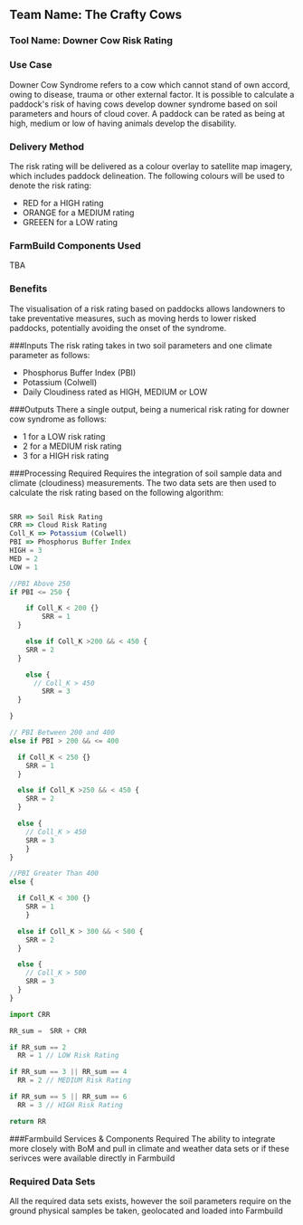 ## Team Name: The Crafty Cows

### Tool Name: Downer Cow Risk Rating

### Use Case
Downer Cow Syndrome refers to a cow which cannot stand of own accord, owing to disease, trauma or other external factor. It is possible to calculate a paddock's risk of having cows develop downer syndrome based on soil parameters and hours of cloud cover. A paddock can be rated as being at high, medium or low of having animals develop the disability.

### Delivery Method
The risk rating will be delivered as a colour overlay to satellite map imagery, which includes paddock delineation. The following colours will be used to denote the risk rating:

* RED for a HIGH rating
* ORANGE for a MEDIUM rating
* GREEEN for a LOW rating

### FarmBuild Components Used
TBA

### Benefits
The visualisation of a risk rating based on paddocks allows landowners to take preventative measures, such as moving herds to lower risked paddocks, potentially avoiding the onset of the syndrome.

###Inputs
The risk rating takes in two soil parameters and one climate parameter as follows:

* Phosphorus Buffer Index (PBI)
* Potassium (Colwell)
* Daily Cloudiness rated as HIGH, MEDIUM or LOW

###Outputs
There a single output, being a numerical risk rating for downer cow syndrome as follows:

* 1 for a LOW risk rating
* 2 for a MEDIUM risk rating
* 3 for a HIGH risk rating

###Processing Required
Requires the integration of soil sample data and climate (cloudiness) measurements. The two data sets are then used to calculate the risk rating based on the following algorithm:

```javascript

SRR => Soil Risk Rating
CRR => Cloud Risk Rating
Coll_K => Potassium (Colwell)
PBI => Phosphorus Buffer Index
HIGH = 3
MED = 2
LOW = 1

//PBI Above 250
if PBI <= 250 {

	if Coll_K < 200 {}
		SRR = 1
  }

	else if Coll_K >200 && < 450 {
    SRR = 2
  }

	else {
	  // Coll_K > 450
		SRR = 3
  }

}

// PBI Between 200 and 400
else if PBI > 200 && <= 400

  if Coll_K < 250 {}
    SRR = 1
  }

  else if Coll_K >250 && < 450 {
    SRR = 2
  }

  else {
    // Coll_K > 450
    SRR = 3
    }
}

//PBI Greater Than 400
else {

  if Coll_K < 300 {}
    SRR = 1
    }

  else if Coll_K > 300 && < 500 {
    SRR = 2
  }

  else {
    // Coll_K > 500
    SRR = 3
  }
}

import CRR

RR_sum =  SRR + CRR

if RR_sum == 2
  RR = 1 // LOW Risk Rating

if RR_sum == 3 || RR_sum == 4
  RR = 2 // MEDIUM Risk Rating

if RR_sum == 5 || RR_sum == 6
  RR = 3 // HIGH Risk Rating

return RR
```

###Farmbuild Services & Components Required
The ability to integrate more closely with BoM and pull in climate and weather data sets or if these serivces were available directly in Farmbuild

### Required Data Sets
All the required data sets exists, however the soil parameters require on the ground physical samples be taken, geolocated and loaded into Farmbuild

